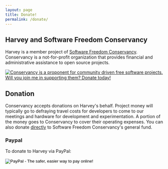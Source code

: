 ```yaml
---
layout: page
title: Donate!
permalink: /donate/
---
```


## Harvey and Software Freedom Conservancy
Harvey is a member project of [Software Freedom Conservancy](https://github.com/Harvey-OS/harvey/wiki/Conservancy). Conservancy is a not-for-profit organization that provides financial and administrative assistance to open source projects.

[![Conservancy is a proponent for community driven free software projects.
                Will you join me in supporting them? Donate today!](/images/sfc-2018-project.jpg)](https://sfconservancy.org/supporter)

## Donation
Conservancy accepts donations on Harvey's behalf. Project money will typically go to defraying travel costs for developers to come to our meetings and hardware for development and experimentation. A portion of the money goes to Conservancy to cover their operating expenses. You can also donate [directly](https://sfconservancy.org/donate) to Software Freedom Conservancy's general fund.

### Paypal
To donate to Harvey via PayPal:

<form action="https://www.paypal.com/cgi-bin/webscr" method="post" target="_top">
<input type="hidden" name="cmd" value="_s-xclick">
<input type="hidden" name="hosted_button_id" value="7Q45ZGJBQZZVN">
<input type="image" src="https://www.paypalobjects.com/en_US/i/btn/btn_donateCC_LG.gif" border="0" name="submit" alt="PayPal - The safer, easier way to pay online!">
<img alt="" border="0" src="https://www.paypalobjects.com/en_US/i/scr/pixel.gif" width="1" height="1">
</form>
